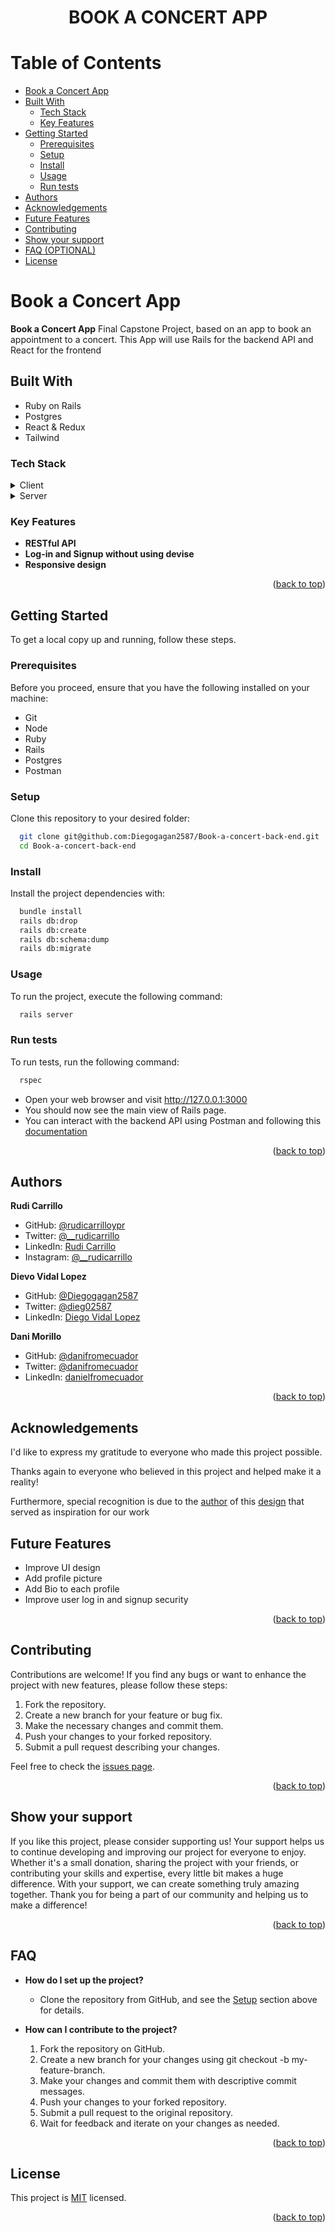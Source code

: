<a name="readme-top"></a>

<div align="center">

# BOOK A CONCERT APP


</div>

<!-- TABLE OF CONTENTS -->

# Table of Contents

- [Book a Concert App](#--book-a-concert-)
- [Built With ](#-built-with-)
   - [Tech Stack ](#tech-stack-)
    - [Key Features ](#key-features-)
- [Getting Started ](#-getting-started-)
   - [Prerequisites](#prerequisites)
    - [Setup](#setup)
    - [Install](#install)
    - [Usage](#usage)
    - [Run tests](#run-tests)
- [Authors ](#-authors-)
- [Acknowledgements ](#-acknowledgements-)
- [Future Features](#-future-features)
- [Contributing](#-contributing-)
- [Show your support ](#️-show-your-support-)
- [FAQ (OPTIONAL) ](#-faq-optional-)
- [License ](#-license-)


<!-- PROJECT DESCRIPTION -->

# Book a Concert App <a name="--book-a-concert-"></a>

**Book a Concert App** Final Capstone Project, based on an app to book an appointment to a concert. This App will use Rails for the backend API and React for the frontend

## Built With <a name="built-with"></a>
- Ruby on Rails
- Postgres
- React & Redux
- Tailwind

### Tech Stack <a name="tech-stack"></a>

<details>
  <summary>Client</summary>
  <ul>
    <li><a href="#">React</a></li>
  </ul>
</details>

<details>
  <summary>Server</summary>
  <ul>
    <li><a href="#">Rails</a></li>
  </ul>
</details>


<!-- Features -->

### Key Features <a name="key-features"></a>
- **RESTful API**
- **Log-in and Signup without using devise**
- **Responsive design**


<p align="right">(<a href="#readme-top">back to top</a>)</p>


<!-- GETTING STARTED -->

## Getting Started <a name="getting-started"></a>
To get a local copy up and running, follow these steps.

### Prerequisites
Before you proceed, ensure that you have the following installed on your machine:
- Git
- Node
- Ruby
- Rails
- Postgres
- Postman

### Setup
Clone this repository to your desired folder:

```sh
  git clone git@github.com:Diegogagan2587/Book-a-concert-back-end.git
  cd Book-a-concert-back-end
```

### Install

Install the project dependencies with:

```sh
  bundle install
  rails db:drop
  rails db:create
  rails db:schema:dump
  rails db:migrate
```

### Usage

To run the project, execute the following command:

```sh 
  rails server
```

### Run tests

To run tests, run the following command:
```sh
  rspec
```
- Open your web browser and visit http://127.0.0.1:3000
- You should now see the main view of Rails page.
- You can interact with the backend API using Postman and following this [documentation](https://documenter.getpostman.com/view/31013872/2s9YXk3Lv4)


<p align="right">(<a href="#readme-top">back to top</a>)</p>

<!-- AUTHORS -->

## Authors <a name="authors"></a>

**Rudi Carrillo**

- GitHub: [@rudicarrilloypr](https://github.com/rudicarrilloypr)
- Twitter: [@__rudicarrillo](https://twitter.com/__rudicarrillo)
- LinkedIn: [Rudi Carrillo](https://www.linkedin.com/in/rudi-carrillo/)
- Instagram: [@__rudicarrillo](https://www.instagram.com/_rudicarrillo/)

**Dievo Vidal Lopez**

- GitHub: [@Diegogagan2587](https://github.com/Diegogagan2587)
- Twitter: [@dieg02587](https://twitter.com/dieg02587)
- LinkedIn: [Diego Vidal Lopez](https://www.linkedin.com/in/diego-vidal2587/)

**Dani Morillo**

- GitHub: [@danifromecuador](https://github.com/danifromecuador)
- Twitter: [@danifromecuador](https://twitter.com/danimorilloc)
- LinkedIn: [danielfromecuador](https://www.linkedin.com/in/danifromec)

<p align="right">(<a href="#readme-top">back to top</a>)</p>

## Acknowledgements <a name="acknowledgements"></a>

I'd like to express my gratitude to everyone who made this project possible.

Thanks again to everyone who believed in this project and helped make it a reality!

Furthermore, special recognition is due to the [author](https://www.behance.net/muratk) of this [design](https://www.behance.net/gallery/26425031/Vespa-Responsive-Redesign) that served as inspiration for our work


<!--- Future Features ---->

## <a href="#future-features"></a>Future Features
- Improve UI design
- Add profile picture
- Add Bio to each profile
- Improve user log in and signup security
<p align="right">(<a href="#readme-top">back to top</a>)</p>


<!-- CONTRIBUTING -->

## Contributing <a name="contributing"></a>

Contributions are welcome! If you find any bugs or want to enhance the project with new features, please follow these steps:

1. Fork the repository.
2. Create a new branch for your feature or bug fix.
3. Make the necessary changes and commit them.
4. Push your changes to your forked repository.
5. Submit a pull request describing your changes.

Feel free to check the [issues page](https://github.com/Diegogagan2587/Book-a-concert-back-end/issues).

<p align="right">(<a href="#readme-top">back to top</a>)</p>

<!-- SUPPORT -->

## Show your support <a name="support"></a>

If you like this project, please consider supporting us! Your support helps us to continue developing and improving our project for everyone to enjoy. Whether it's a small donation, sharing the project with your friends, or contributing your skills and expertise, every little bit makes a huge difference. With your support, we can create something truly amazing together. Thank you for being a part of our community and helping us to make a difference!

<p align="right">(<a href="#readme-top">back to top</a>)</p>

<!-- FAQ -->

## FAQ <a name="faq"></a>
- **How do I set up the project?**

  - Clone the repository from GitHub, and see the [Setup](#setup) section above for details.

- **How can I contribute to the project?**

  1. Fork the repository on GitHub.
  2. Create a new branch for your changes using git checkout -b my-feature-branch.
  3. Make your changes and commit them with descriptive commit messages.
  4. Push your changes to your forked repository.
  5. Submit a pull request to the original repository.
  6. Wait for feedback and iterate on your changes as needed.

<p align="right">(<a href="#readme-top">back to top</a>)</p>

<!-- LICENSE -->

## License <a name="license"></a>

This project is [MIT](./MIT.md) licensed.

<p align="right">(<a href="#readme-top">back to top</a>)</p>